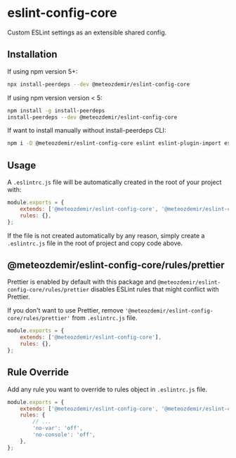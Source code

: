 # eslint-config-core

Custom ESLint settings as an extensible shared config.

## Installation

If using npm version 5+:

```bash
npx install-peerdeps --dev @meteozdemir/eslint-config-core
```

If using npm version version < 5:

```bash
npm install -g install-peerdeps
install-peerdeps --dev @meteozdemir/eslint-config-core
```

If want to install manually without install-peerdeps CLI:

```bash
npm i -D @meteozdemir/eslint-config-core eslint eslint-plugin-import eslint-plugin-prettier
```

## Usage

A `.eslintrc.js` file will be automatically created in the root of your project with:

```javascript
module.exports = {
    extends: ['@meteozdemir/eslint-config-core', '@meteozdemir/eslint-config-core/rules/prettier'],
    rules: {},
};
```

If the file is not created automatically by any reason, simply create a `.eslintrc.js` file in the root of project and copy code above.

## @meteozdemir/eslint-config-core/rules/prettier

Prettier is enabled by default with this package and `@meteozdemir/eslint-config-core/rules/prettier` disables ESLint rules that might conflict with Prettier.

If you don't want to use Prettier, remove `'@meteozdemir/eslint-config-core/rules/prettier'` from `.eslintrc.js` file.

```javascript
module.exports = {
    extends: ['@meteozdemir/eslint-config-core'],
    rules: {},
};
```

## Rule Override

Add any rule you want to override to rules object in `.eslintrc.js` file.

```javascript
module.exports = {
    extends: ['@meteozdemir/eslint-config-core', '@meteozdemir/eslint-config-core/rules/prettier'],
    rules: {
        // ...
        'no-var': 'off',
        'no-console': 'off',
    },
};
```
